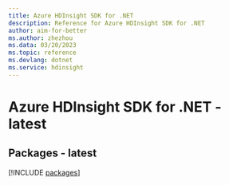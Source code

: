 ```yaml
---
title: Azure HDInsight SDK for .NET
description: Reference for Azure HDInsight SDK for .NET
author: aim-for-better
ms.author: zhezhou
ms.data: 03/20/2023
ms.topic: reference
ms.devlang: dotnet
ms.service: hdinsight
---
```

# Azure HDInsight SDK for .NET - latest
## Packages - latest
[!INCLUDE [packages](hdinsight-index.md)]